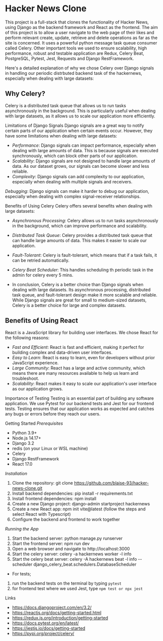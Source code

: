 # Hacker News Clone

This project is a full-stack that clones the functionality of Hacker News, using Django as the backend framework and React as the frontend. The 
aim of this project is to allow a user navigate to the web page of their likes and perform relevant create, update, retrieve and delete operations as far as the site is concerned.  It uses a powerful
python message task queue consumer called Celery. Other important tools we used to ensure scalability, high performance, robust and testable application are Redux, Celery Beat, PostgreSQL, Pytest, Jest, Requests and Django RestFramework. 


Here's a detailed explanation of why we chose Celery over Django signals in handling our periodic distrbuted backend task of the hackernews, especially when dealing with large datasets:

## Why Celery?
Celery is a distributed task queue that allows us to run tasks asynchronously in the background. This is particularly useful when dealing with large datasets, as it allows us to scale our application more efficiently.

Limitations of Django Signals
Django signals are a great way to notify certain parts of our application when certain events occur. However, they have some limitations when dealing with large datasets:

- *Performance*: Django signals can impact performance, especially when dealing with large amounts of data. This is because signals are executed synchronously, which can block other parts of our application.
- *Scalability*: Django signals are not designed to handle large amounts of data. As our dataset grows, our signals can become slower and less reliable.
- *Complexity*: Django signals can add complexity to our application, especially when dealing with multiple signals and receivers.

*Debugging*: Django signals can make it harder to debug our application, especially when dealing with complex signal-receiver relationships.



Benefits of Using Celery
Celery offers several benefits when dealing with large datasets:

- *Asynchronous Processing*: Celery allows us to run tasks asynchronously in the background, which can improve performance and scalability.
- *Distributed Task Queue*: Celery provides a distributed task queue that can handle large amounts of data. This makes it easier to scale our application.
- *Fault-Tolerant*: Celery is fault-tolerant, which means that if a task fails, it can be retried automatically.
- *Celery Beat Scheduler*: This handles scheduling th periodic task in the admin for celery every 5 mins.

- In conclusion, Celery is a better choice than Django signals when dealing with large datasets. Its asynchronous processing, distributed task queue, and fault-tolerant design make it more scalable and reliable. While Django signals are great for small to medium-sized datasets, Celery is a better choice for large and complex datasets.


## Benefits of Using React
React is a JavaScript library for building user interfaces. We chose React for the following reasons:

- *Fast and Efficient*: React is fast and efficient, making it perfect for building complex and data-driven user interfaces.
- *Easy to Learn*: React is easy to learn, even for developers without prior JavaScript experience.
- *Large Community*: React has a large and active community, which means there are many resources available to help us learn and troubleshoot.
- *Scalability*: React makes it easy to scale our application's user interface as our application grows.

Importance of Testing
Testing is an essential part of building any software application. We use Pytest for our backend tests and Jest for our frontend tests. Testing ensures that our application works as expected and catches any bugs or errors before they reach our users.

Getting Started
_Prerequisites_

- Python 3.9+
- Node.js 14.17+
- Django 3.2
- redis (on your Linux or WSL machine)
- Celery
- Django RestFramework
- React 17.0

_Installation_

1. Clone the repository: git clone https://github.com/blaise-93/hacker-news-clone.git
2. Install backend dependencies: pip install -r requirements.txt
3. Install frontend dependencies: npm install
4. Create a new Django project: django-admin startproject hackernews
5. Create a new React app: npm init vite@latest (follow the steps and select React with Typescript)
6. Configure the backend and frontend to work together

_Running the App_

1. Start the backend server: python manage.py runserver
2. Start the frontend server: npm run dev
3. Open a web browser and navigate to http://localhost:3000
4.  Start the celery server: celery -a hackernews worker -l info
5. Start the celery beat server: celery -A hackernews beat -l info --scheduler django_celery_beat.schedulers.DatabaseScheduler 

- For tests;
1. run the backend tests on the terminal by typing `pytest`
2. for frontend test where we used Jest, type `npm test or npx jest`

Links
- https://docs.djangoproject.com/en/3.2/
- https://reactjs.org/docs/getting-started.html
- https://redux.js.org/introduction/getting-started
- https://docs.pytest.org/en/latest/
- https://jestjs.io/docs/getting-started
- https://pypi.org/project/celery/